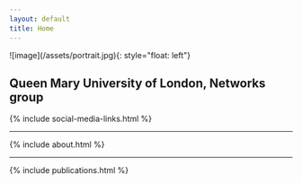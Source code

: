 ```yaml
---
layout: default
title: Home
---
```

<div>
![image](/assets/portrait.jpg){: style="float: left"}

## Queen Mary University of London, Networks group
</div>
{% include social-media-links.html %}
<hr>
{% include about.html %}
<hr>
{% include publications.html %}
